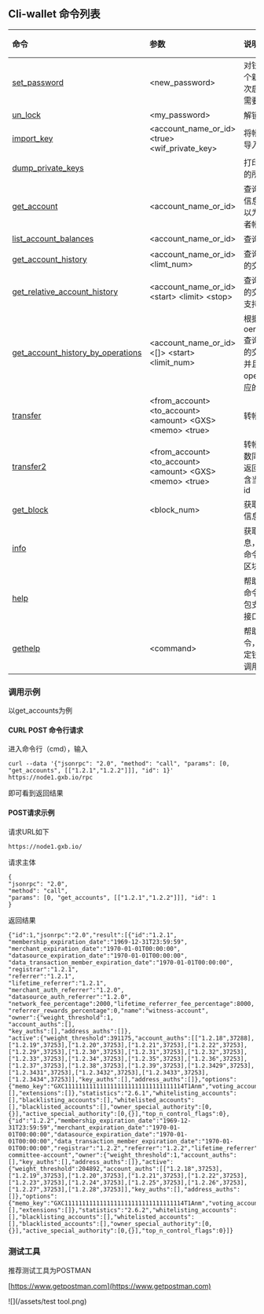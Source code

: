 ## Cli-wallet 命令列表

| 命令 | 参数 | 说明 | 备注 |
| :--- | :--- | :--- | :--- |
| [set\_password](/api/cli-wallet-api/setpassword.md) | &lt;new\_password&gt; | 对钱包设置一个新密码。首次启动钱包，需要设置密码 |  |
| [un\_lock](/api/cli-wallet-api/unlock.md) | &lt;my\_password&gt; | 解锁钱包 |  |
| [import\_key](/api/cli-wallet-api/importkey.md) | &lt;account\_name\_or\_id&gt;         &lt;true&gt; &lt;wif\_private\_key&gt; | 将帐户的私钥导入到钱包 |  |
| [dump\_private\_keys](/api/cli-wallet-api/dumpprivate-keys.md) |  | 打印钱包拥有的所有私钥对 |  |
| [get\_account](/api/cli-wallet-api/getaccount.md) | &lt;account\_name\_or\_id&gt; | 查询指定帐户信息，参数可以为帐户名或者帐户id |  |
| [list\_account\_balances](/api/cli-wallet-api/listaccount-balances.md) | &lt;account\_name\_or\_id&gt; | 查询帐户余额 |  |
| [get\_account\_history](/api/cli-wallet-api/getaccount-history.md) | &lt;account\_name\_or\_id&gt;         &lt;limt\_num&gt; | 查询帐户最近的交易记录 |  |
| [get\_relative\_account\_history](/api/cli-wallet-api/getrelative-account-history.md) | &lt;account\_name\_or\_id&gt;       &lt;start&gt; &lt;limit&gt; &lt;stop&gt; | 查询帐户最近的交易记录, 支持翻页 |  |
| [get\_account\_history\_by\_operations](/api/cli-wallet-api/getrelative-account-history_by_operations.md) | &lt;account\_name\_or\_id&gt; &lt;\[\]&gt;  &lt;start&gt; &lt;limit\_num&gt; | 根据oeration\_type查询帐户最近的交易记录，并且返回 operation对应的txID |  |
| [transfer](/api/cli-wallet-api/transfer.md) | &lt;from\_account&gt;                   &lt;to\_account&gt; &lt;amount&gt;     &lt;GXS&gt; &lt;memo&gt; &lt;true&gt; | 转帐操作 |  |
| [transfer2](/api/cli-wallet-api/transfer2.md) | &lt;from\_account&gt;                   &lt;to\_account&gt; &lt;amount&gt;     &lt;GXS&gt; &lt;memo&gt; &lt;true&gt; | 转帐操作，参数同transfer, 返回结果中包含当前交易的id |  |
| [get\_block](/api/cli-wallet-api/getblock.md) | &lt;block\_num&gt; | 获取指定区块信息 |  |
| [info](/api/cli-wallet-api/info.md) |  | 获取区块链信息，可以用此命令查询最新区块高度 |  |
| [help](/api/cli-wallet-api/help.md) |  | 帮助命令，此命令会返回钱包支持的所有接口 |  |
| [gethelp](/api/cli-wallet-api/gethelp.md) | &lt;command&gt; | 帮助命令，查看指定钱包命令的调用方法 |  |

### **调用示例**



以get\_accounts为例



#### CURL  POST 命令行请求

进入命令行（cmd），输入

```
curl --data '{"jsonrpc": "2.0", "method": "call", "params": [0, "get_accounts", [["1.2.1","1.2.2"]]], "id": 1}'  https://node1.gxb.io/rpc
```

即可看到返回结果



#### POST请求示例

请求URL如下

```
https://node1.gxb.io/
```

请求主体

```
{
"jsonrpc": "2.0", 
"method": "call", 
"params": [0, "get_accounts", [["1.2.1","1.2.2"]]], "id": 1
}
```

返回结果

```
{"id":1,"jsonrpc":"2.0","result":[{"id":"1.2.1",
"membership_expiration_date":"1969-12-31T23:59:59",
"merchant_expiration_date":"1970-01-01T00:00:00",
"datasource_expiration_date":"1970-01-01T00:00:00",
"data_transaction_member_expiration_date":"1970-01-01T00:00:00",
"registrar":"1.2.1",
"referrer":"1.2.1",
"lifetime_referrer":"1.2.1",
"merchant_auth_referrer":"1.2.0",
"datasource_auth_referrer":"1.2.0",
"network_fee_percentage":2000,"lifetime_referrer_fee_percentage":8000,
"referrer_rewards_percentage":0,"name":"witness-account",
"owner":{"weight_threshold":1,
"account_auths":[],
"key_auths":[],"address_auths":[]},
"active":{"weight_threshold":391175,"account_auths":[["1.2.18",37288],["1.2.19",37253],["1.2.20",37253],["1.2.21",37253],["1.2.22",37253],["1.2.29",37253],["1.2.30",37253],["1.2.31",37253],["1.2.32",37253],["1.2.33",37253],["1.2.34",37253],["1.2.35",37253],["1.2.36",37253],["1.2.37",37253],["1.2.38",37253],["1.2.39",37253],["1.2.3429",37253],["1.2.3431",37253],["1.2.3432",37253],["1.2.3433",37253],["1.2.3434",37253]],"key_auths":[],"address_auths":[]},"options":{"memo_key":"GXC1111111111111111111111111111111114T1Anm","voting_account":"1.2.5","num_witness":0,"num_committee":0,"votes":[],"extensions":[]},"statistics":"2.6.1","whitelisting_accounts":[],"blacklisting_accounts":[],"whitelisted_accounts":[],"blacklisted_accounts":[],"owner_special_authority":[0,{}],"active_special_authority":[0,{}],"top_n_control_flags":0},{"id":"1.2.2","membership_expiration_date":"1969-12-31T23:59:59","merchant_expiration_date":"1970-01-01T00:00:00","datasource_expiration_date":"1970-01-01T00:00:00","data_transaction_member_expiration_date":"1970-01-01T00:00:00","registrar":"1.2.2","referrer":"1.2.2","lifetime_referrer":"1.2.2","merchant_auth_referrer":"1.2.0","datasource_auth_referrer":"1.2.0","network_fee_percentage":2000,"lifetime_referrer_fee_percentage":8000,"referrer_rewards_percentage":0,"name":"relaxed-committee-account","owner":{"weight_threshold":1,"account_auths":[],"key_auths":[],"address_auths":[]},"active":{"weight_threshold":204892,"account_auths":[["1.2.18",37253],["1.2.19",37253],["1.2.20",37253],["1.2.21",37253],["1.2.22",37253],["1.2.23",37253],["1.2.24",37253],["1.2.25",37253],["1.2.26",37253],["1.2.27",37253],["1.2.28",37253]],"key_auths":[],"address_auths":[]},"options":{"memo_key":"GXC1111111111111111111111111111111114T1Anm","voting_account":"1.2.5","num_witness":0,"num_committee":0,"votes":[],"extensions":[]},"statistics":"2.6.2","whitelisting_accounts":[],"blacklisting_accounts":[],"whitelisted_accounts":[],"blacklisted_accounts":[],"owner_special_authority":[0,{}],"active_special_authority":[0,{}],"top_n_control_flags":0}]}
```



### 测试工具

推荐测试工具为POSTMAN

[https://www.getpostman.com](https://www.getpostman.com)

![](/assets/test tool.png)

